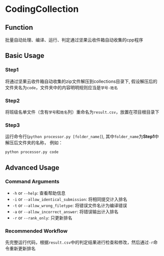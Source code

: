 # CodingCollection

## Function

批量自动处理、编译、运行、判定通过坚果云收件箱自动收集的cpp程序

## Basic Usage

### Step1

将通过坚果云收件箱自动收集的zip文件解压到collections目录下, 假设解压后的文件夹名为`code`，文件夹中的内容明明规则应当是`学号-姓名`

### Step2

将班级名单文件（含有`学号`和`姓名`列）重命名为`result.csv`，放置在项目根目录下

### Step3

运行命令行(`python processor.py [folder_name]`), 其中`folder_name`为**Step1**中解压后文件夹的名称， 例如：


```cmd
python processor.py code
```

## Advanced Usage

### Command Arguments

- `-h` or `--help`: 查看帮助信息
- `-i` or `--allow_identical_submission`: 将相同提交计入排名
- `-t` or `--allow_wrong_filetype`: 将错误文件名计为编译错误
- `-a` or `--allow_incorrect_answer`: 将错误输出计入排名
- `-r` or `--rank_only`: 只更新排名

### Recommended Workflow

先完整运行代码，根据`result.csv`中的判定结果进行检查和修改，然后通过`-r`命令重新更新排名
